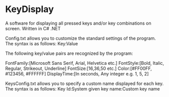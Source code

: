 # KeyDisplay
A software for displaying all pressed keys and/or key combinations on screen. Written in C# .NET

Config.txt allows you to customize the standard settings of the program.
The syntax is as follows:
Key:Value

The following key/value pairs are recognized by the program:

FontFamily:[Microsoft Sans Serif, Arial, Helvetica etc.]
FontStyle:[Bold, Italic, Regular, Strikeout, Underline]
FontSize:[16,36,50 etc.]
Color:[#FF00FF, #123456, #FFFFFF]
DisplayTime:[In seconds, Any integer e.g. 1, 5, 2]

KeysConfig.txt allows you to specify a custom name displayed for each key.
The syntax is as follows:
Key Id:System given key name:Custom key name
